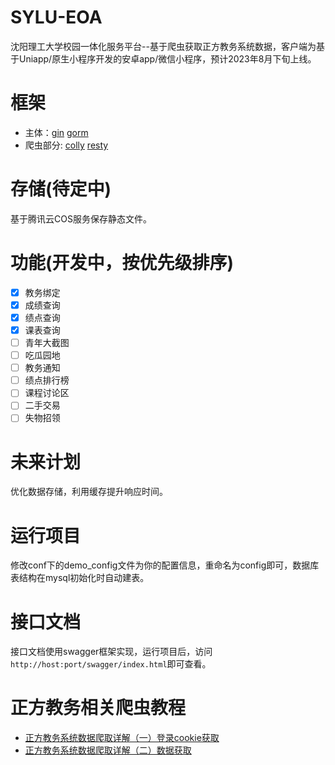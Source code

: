 # SYLU-EOA
沈阳理工大学校园一体化服务平台--基于爬虫获取正方教务系统数据，客户端为基于Uniapp/原生小程序开发的安卓app/微信小程序，预计2023年8月下旬上线。
# 框架
- 主体：[gin](https://github.com/gin-gonic/gin) [gorm](https://github.com/go-gorm/gorm)
- 爬虫部分: [colly](https://github.com/gocolly/colly) [resty](https://github.com/go-resty/resty)
# 存储(待定中)
基于腾讯云COS服务保存静态文件。
# 功能(开发中，按优先级排序)
- [x] 教务绑定
- [x] 成绩查询
- [x] 绩点查询
- [x] 课表查询
- [ ] 青年大截图
- [ ] 吃瓜园地
- [ ] 教务通知
- [ ] 绩点排行榜
- [ ] 课程讨论区
- [ ] 二手交易
- [ ] 失物招领
# 未来计划
优化数据存储，利用缓存提升响应时间。
# 运行项目
修改conf下的demo_config文件为你的配置信息，重命名为config即可，数据库表结构在mysql初始化时自动建表。
# 接口文档
接口文档使用swagger框架实现，运行项目后，访问```http://host:port/swagger/index.html```即可查看。
# 正方教务相关爬虫教程
- [正方教务系统数据爬取详解（一）登录cookie获取](https://www.hackerxiao.online/archives/schooldata)
- [正方教务系统数据爬取详解（二）数据获取](https://www.hackerxiao.online/archives/school2)